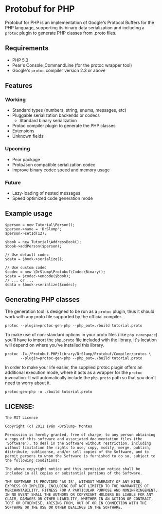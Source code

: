 Protobuf for PHP
================

Protobuf for PHP is an implementation of Google's Protocol Buffers for the PHP
language, supporting its binary data serialization and including a `protoc` 
plugin to generate PHP classes from .proto files.

## Requirements

  - PHP 5.3  
  - Pear's Console_CommandLine (for the protoc wrapper tool)
  - Google's `protoc` compiler version 2.3 or above


## Features

### Working

  - Standard types (numbers, string, enums, messages, etc)
  - Pluggable serialization backends or codecs
    - Standard binary serialization
  - Protoc compiler plugin to generate the PHP classes
  - Extensions
  - Unknown fields

### Upcoming

  - Pear package
  - ProtoJson compatible serialization codec
  - Improve binary codec speed and memory usage

### Future

  - Lazy-loading of nested messages
  - Speed optimized code generation mode
  

## Example usage

	$person = new Tutorial\Person();
	$person->name = 'DrSlump';
	$person->setId(12);
	
	$book = new Tutorial\AddressBook();
	$book->addPerson($person);
	
	// Use default codec
	$data = $book->serialize();
	
	// Use custom codec
	$codec = new \DrSlump\Protobuf\Codec\Binary();
	$data = $codec->encode($book);
	// ... or ...
	$data = $book->serialize($codec);
	
	
## Generating PHP classes

The generation tool is designed to be run as a `protoc` plugin, thus it should
work with any proto file supported by the official compiler.

	protoc --plugin=protoc-gen-php --php_out=./build tutorial.proto
	
To make use of non-standard options in your proto files (like `php.namespace`) you'll
have to import the `php.proto` file included with the library. It's location will 
depend on where you've installed this library.

	protoc -I=./Protobuf-PHP/library/DrSlump/Protobuf/Compiler/protos \
	       --plugin=protoc-gen-php --php_out=./build tutorial.proto
	
In order to make your life easier, the supplied protoc plugin offers an additional
execution mode, where it acts as a wrapper for the `protoc` invocation. It will
automatically include the `php.proto` path so that you don't need to worry about it.

	protoc-gen-php -o ./build tutorial.proto
	
	
## LICENSE:

	The MIT License

	Copyright (c) 2011 Iván -DrSlump- Montes

	Permission is hereby granted, free of charge, to any person obtaining
	a copy of this software and associated documentation files (the
	'Software'), to deal in the Software without restriction, including
	without limitation the rights to use, copy, modify, merge, publish,
	distribute, sublicense, and/or sell copies of the Software, and to
	permit persons to whom the Software is furnished to do so, subject to
	the following conditions:

	The above copyright notice and this permission notice shall be
	included in all copies or substantial portions of the Software.

	THE SOFTWARE IS PROVIDED 'AS IS', WITHOUT WARRANTY OF ANY KIND,
	EXPRESS OR IMPLIED, INCLUDING BUT NOT LIMITED TO THE WARRANTIES OF
	MERCHANTABILITY, FITNESS FOR A PARTICULAR PURPOSE AND NONINFRINGEMENT.
	IN NO EVENT SHALL THE AUTHORS OR COPYRIGHT HOLDERS BE LIABLE FOR ANY
	CLAIM, DAMAGES OR OTHER LIABILITY, WHETHER IN AN ACTION OF CONTRACT,
	TORT OR OTHERWISE, ARISING FROM, OUT OF OR IN CONNECTION WITH THE
	SOFTWARE OR THE USE OR OTHER DEALINGS IN THE SOFTWARE.






	
